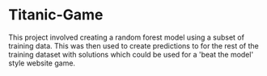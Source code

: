 # Titanic-Game
This project involved creating a random forest model using a subset of training data. This was then used to create predictions to for the rest of the training dataset with solutions which could be used for a 'beat the model' style website game. 

